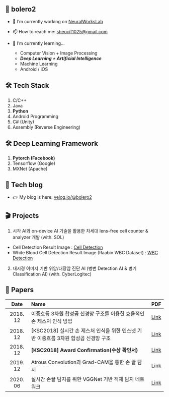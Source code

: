 ## 🧐 bolero2

- 🔭 I’m currently working on [NeuralWorksLab](https://neuralworks.io)  
  
- 📫 How to reach me: sheocjf1025@gmail.com  
  
- 🌱 I’m currently learning...  
  * Computer Vision + Image Processing  
  * _**Deep Learning + Artificial Intelligence**_  
  * Machine Learning  
  * Android / iOS  

## 🛠 Tech Stack
1. C/C++
3. Java
4. **Python**
5. Android Programming
6. C# (Unity)
7. Assembly (Reverse Engineering)

## 🛠 Deep Learning Framework
1. **Pytorch (Facebook)**
2. Tensorflow (Google)
3. MXNet (Apache)

## 📝 Tech blog
- 👉 My blog is here: [velog.io/@bolero2](https://velog.io/@bolero2)

## 🎬 Projects
1. 시각 AI와 on-device AI 기술을 활용한 차세대 lens-free cell counter & analyzer 개발 (with. SOL)
  * Cell Detection Result Image : [Cell Detection](https://github.com/bolero2/bolero2/blob/main/images/cellcounter-1.jpg)
  * White Blood Cell Detection Result Image (Raabin WBC Dataset) : [WBC Detection](https://github.com/bolero2/bolero2/blob/main/images/wbc-1.jpg)
2. 내시경 이미지 기반 위암/대장암 진단 AI (병변 Detection AI & 병기 Classification AI) (with. CyberLogitec)

## 📖 Papers
|Date|Name|PDF|
|:-----------:|:-----------|:-----------:|
|2018. 12|이중흐름 3차원 합성곱 신경망 구조를 이용한 효율적인 손 제스처 인식 방법|[Link](https://github.com/bolero2/bolero2/blob/main/papers/%5B2018.12%5D%20이중흐름%203차원%20합성곱%20신경망%20구조를%20이용한%20효율적인%20손%20제스처%20인식%20방법.pdf)|
|2018. 12|[KSC2018] 실시간 손 제스처 인식을 위한 덴스넷 기반 이중흐름 3차원 합성곱 신경망 구조|[Link](https://github.com/bolero2/bolero2/blob/main/papers/%5BKSC2018%5D%20실시간%20손%20제스처%20인식을%20위한%20덴스넷%20기반%20이중흐름%203차원%20합성곱%20신경망%20구조.pdf)|
|2018. 12|**[KSC2018] Award Confirmation(수상 확인서)**|[Link](https://github.com/bolero2/bolero2/blob/main/papers/Award_confirmation_KSC2018_20190215.pdf)|
|2019. 12|Atrous Convolution과 Grad-CAM을 통한 손 끝 탐지|[Link](https://github.com/bolero2/bolero2/blob/main/papers/%5B2019.12%5D%20Atrous%20Convolution과%20Grad-CAM을%20통한%20손%20끝%20탐지.pdf)|
|2020. 06|실시간 손끝 탐지를 위한 VGGNet 기반 객체 탐지 네트워크|[Link](https://github.com/bolero2/bolero2/blob/main/papers/%5B2020.06%5D%20실시간%20손끝%20탐지를%20위한%20VGGNet%20기반%20객체%20탐지%20네트워크.pdf)|


<!--
**bolero2/bolero2** is a ✨ _special_ ✨ repository because its `README.md` (this file) appears on your GitHub profile.

Here are some ideas to get you started:

- 👯 I’m looking to collaborate on ...
- 🤔 I’m looking for help with ...
- 💬 Ask me about ...
- 📫 How to reach me: ...
- 😄 Pronouns: ...
- ⚡ Fun fact: ...
-->
